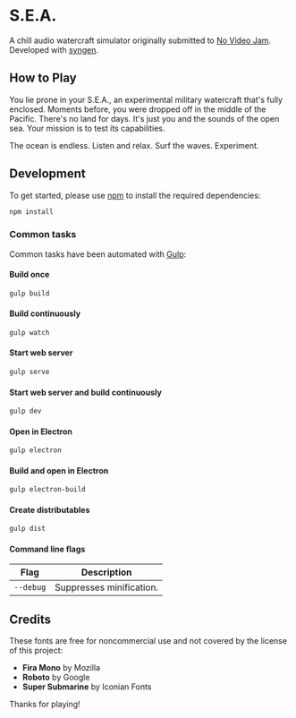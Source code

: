 # S.E.A.
A chill audio watercraft simulator originally submitted to [No Video Jam](https://itch.io/jam/no-video-jam).
Developed with [syngen](https://github.com/nicross/syngen).

## How to Play
You lie prone in your S.E.A., an experimental military watercraft that's fully enclosed.
Moments before, you were dropped off in the middle of the Pacific.
There's no land for days.
It's just you and the sounds of the open sea.
Your mission is to test its capabilities.

The ocean is endless.
Listen and relax.
Surf the waves.
Experiment.

## Development
To get started, please  use [npm](https://nodejs.org) to install the required dependencies:
```sh
npm install
```

### Common tasks
Common tasks have been automated with [Gulp](https://gulpjs.com):

#### Build once
```sh
gulp build
```

#### Build continuously
```sh
gulp watch
```

#### Start web server
```sh
gulp serve
```

#### Start web server and build continuously
```sh
gulp dev
```

#### Open in Electron
```sh
gulp electron
```

#### Build and open in Electron
```sh
gulp electron-build
```

#### Create distributables
```sh
gulp dist
```

#### Command line flags
| Flag | Description |
| - | - |
| `--debug` | Suppresses minification. |

## Credits
These fonts are free for noncommercial use and not covered by the license of this project:
- **Fira Mono** by Mozilla
- **Roboto** by Google
- **Super Submarine** by Iconian Fonts

Thanks for playing!
